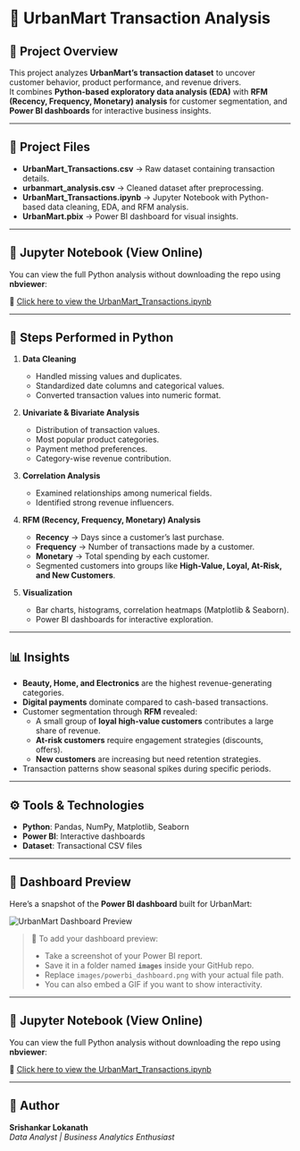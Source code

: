 # 🛒 UrbanMart Transaction Analysis

## 📌 Project Overview
This project analyzes **UrbanMart’s transaction dataset** to uncover customer behavior, product performance, and revenue drivers.  
It combines **Python-based exploratory data analysis (EDA)** with **RFM (Recency, Frequency, Monetary) analysis** for customer segmentation, and **Power BI dashboards** for interactive business insights.

---

## 📂 Project Files
- **UrbanMart_Transactions.csv** → Raw dataset containing transaction details.  
- **urbanmart_analysis.csv** → Cleaned dataset after preprocessing.  
- **UrbanMart_Transactions.ipynb** → Jupyter Notebook with Python-based data cleaning, EDA, and RFM analysis.  
- **UrbanMart.pbix** → Power BI dashboard for visual insights.  

---

## 📓 Jupyter Notebook (View Online)
You can view the full Python analysis without downloading the repo using **nbviewer**:  

🔗 [Click here to view the UrbanMart_Transactions.ipynb](https://nbviewer.org/github/Srishankar123/UrbanMart-Sales-Customer-Analysis-/blob/main/UrbanMart_Transactions.ipynb)

---

## 🔑 Steps Performed in Python
1. **Data Cleaning**
   - Handled missing values and duplicates.  
   - Standardized date columns and categorical values.  
   - Converted transaction values into numeric format.  

2. **Univariate & Bivariate Analysis**
   - Distribution of transaction values.  
   - Most popular product categories.  
   - Payment method preferences.  
   - Category-wise revenue contribution.  

3. **Correlation Analysis**
   - Examined relationships among numerical fields.  
   - Identified strong revenue influencers.  

4. **RFM (Recency, Frequency, Monetary) Analysis**
   - **Recency** → Days since a customer’s last purchase.  
   - **Frequency** → Number of transactions made by a customer.  
   - **Monetary** → Total spending by each customer.  
   - Segmented customers into groups like **High-Value, Loyal, At-Risk, and New Customers**.  

5. **Visualization**
   - Bar charts, histograms, correlation heatmaps (Matplotlib & Seaborn).  
   - Power BI dashboards for interactive exploration.  

---

## 📊 Insights
- **Beauty, Home, and Electronics** are the highest revenue-generating categories.  
- **Digital payments** dominate compared to cash-based transactions.  
- Customer segmentation through **RFM** revealed:  
  - A small group of **loyal high-value customers** contributes a large share of revenue.  
  - **At-risk customers** require engagement strategies (discounts, offers).  
  - **New customers** are increasing but need retention strategies.  
- Transaction patterns show seasonal spikes during specific periods.  

---

## ⚙️ Tools & Technologies
- **Python**: Pandas, NumPy, Matplotlib, Seaborn  
- **Power BI**: Interactive dashboards  
- **Dataset**: Transactional CSV files  

---

## 📂 Dashboard Preview
Here’s a snapshot of the **Power BI dashboard** built for UrbanMart:  

![UrbanMart Dashboard Preview](https://github.com/user-attachments/assets/ba867121-faa4-4694-937a-9b4642dedc33)
 

> 📌 To add your dashboard preview:  
> - Take a screenshot of your Power BI report.  
> - Save it in a folder named **`images`** inside your GitHub repo.  
> - Replace `images/powerbi_dashboard.png` with your actual file path.  
> - You can also embed a GIF if you want to show interactivity.

---

## 📓 Jupyter Notebook (View Online)

You can view the full Python analysis without downloading the repo using **nbviewer**:  

🔗 [Click here to view the UrbanMart_Transactions.ipynb](https://nbviewer.org/github/Srishankar123/UrbanMart-Sales-Customer-Analysis-/blob/main/UrbanMart_Transactions.ipynb)

---

## 👤 Author
**Srishankar Lokanath**  
_Data Analyst | Business Analytics Enthusiast_
